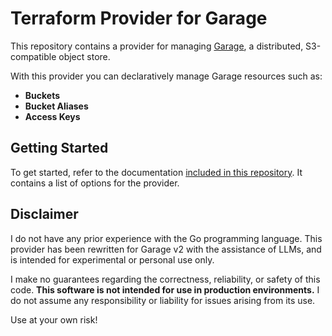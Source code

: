 # Terraform Provider for Garage

This repository contains a provider for managing [Garage](https://garagehq.deuxfleurs.fr/), a distributed, S3-compatible object store.

With this provider you can declaratively manage Garage resources such as:

- **Buckets**
- **Bucket Aliases**
- **Access Keys**

## Getting Started

To get started, refer to the documentation [included in this repository](docs/index.md). It contains a list of options for the provider.

## Disclaimer

I do not have any prior experience with the Go programming language. This provider has been rewritten for Garage v2 with the assistance of LLMs, and is intended for experimental or personal use only.

I make no guarantees regarding the correctness, reliability, or safety of this code. **This software is not intended for use in production environments.** I do not assume any responsibility or liability for issues arising from its use.

Use at your own risk!

